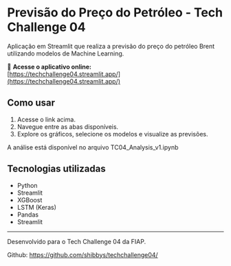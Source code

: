 # Previsão do Preço do Petróleo - Tech Challenge 04

Aplicação em Streamlit que realiza a previsão do preço do petróleo Brent utilizando modelos de Machine Learning.

🔗 **Acesse o aplicativo online:**  
[https://techchallenge04.streamlit.app/](https://techchallenge04.streamlit.app/)

## Como usar

1. Acesse o link acima.
2. Navegue entre as abas disponíveis.
3. Explore os gráficos, selecione os modelos e visualize as previsões.

A análise está disponível no arquivo TC04_Analysis_v1.ipynb

## Tecnologias utilizadas

- Python
- Streamlit
- XGBoost
- LSTM (Keras)
- Pandas
- Streamlit

---

Desenvolvido para o Tech Challenge 04 da FIAP.

Github: https://github.com/shibbys/techchallenge04/